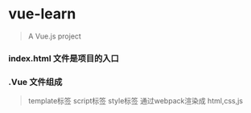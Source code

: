# vue-learn

> A Vue.js project
### index.html 文件是项目的入口

### .Vue 文件组成
> template标签  script标签  style标签 通过webpack渲染成 html,css,js